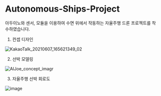# Autonomous-Ships-Project

아두이노와 센서, 모듈을 이용하여 수면 위에서 작동하는 자율주행 드론 프로젝트를 착수하였습니다.
1. 컨셉 디자인

![KakaoTalk_20210607_165621349_02](https://user-images.githubusercontent.com/48241432/121632402-e2574f80-cabb-11eb-9e83-293e871f026d.jpg)


2. 선박 모델링

![AlJoe_concept_imagr](https://user-images.githubusercontent.com/48241432/121631891-e8006580-caba-11eb-81ce-842ff6e8f27a.jpg)

3. 자율주행 선박 회로도

![image](https://user-images.githubusercontent.com/48241432/121631779-b38ca980-caba-11eb-9404-4c04b5fae526.png)
